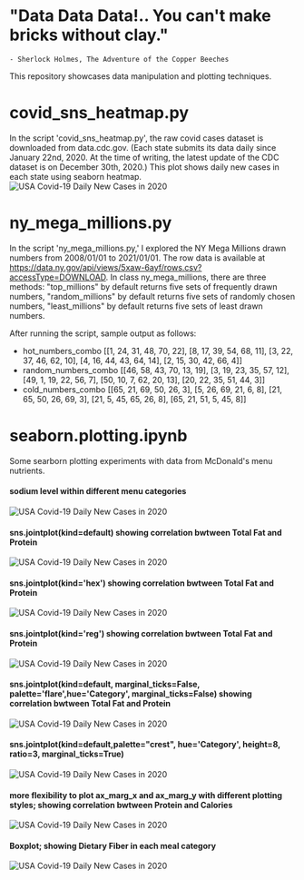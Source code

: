 # "Data Data Data!.. You can't make bricks without clay."
    - Sherlock Holmes, The Adventure of the Copper Beeches

This repository showcases data manipulation and plotting techniques. 

# covid_sns_heatmap.py
In the script 'covid_sns_heatmap.py', the raw covid cases dataset is downloaded from data.cdc.gov. 
(Each state submits its data daily since January 22nd, 2020.
At the time of writing, the latest update of the CDC dataset is on December 30th, 2020.)
This plot shows daily new cases in each state using seaborn heatmap.
![USA Covid-19 Daily New Cases in 2020](.gitignore/covid_heatmap_sorted.png)



# ny_mega_millions.py
In the script 'ny_mega_millions.py,' I explored the NY Mega Millions drawn numbers from 2008/01/01 to 2021/01/01. 
The row data is available at https://data.ny.gov/api/views/5xaw-6ayf/rows.csv?accessType=DOWNLOAD.
In class ny_mega_millions, there are three methods:
"top_millions" by default returns five sets of frequently drawn numbers,
"random_millions" by default returns five sets of randomly chosen numbers,
"least_millions" by default returns five sets of least drawn numbers.

After running the script, sample output as follows:
- hot_numbers_combo [[1, 24, 31, 48, 70, 22], [8, 17, 39, 54, 68, 11], [3, 22, 37, 46, 62, 10], [4, 16, 44, 43, 64, 14], [2, 15, 30, 42, 66, 4]]
- random_numbers_combo [[46, 58, 43, 70, 13, 19], [3, 19, 23, 35, 57, 12], [49, 1, 19, 22, 56, 7], [50, 10, 7, 62, 20, 13], [20, 22, 35, 51, 44, 3]]
- cold_numbers_combo [[65, 21, 69, 50, 26, 3], [5, 26, 69, 21, 6, 8], [21, 65, 50, 26, 69, 3], [21, 5, 45, 65, 26, 8], [65, 21, 51, 5, 45, 8]]




# seaborn.plotting.ipynb
Some searborn plotting experiments with data from McDonald's menu nutrients.
#### sodium level within different menu categories
![USA Covid-19 Daily New Cases in 2020](.gitignore/Figure_1.png)

#### sns.jointplot(kind=default) showing correlation bwtween Total Fat and Protein 
![USA Covid-19 Daily New Cases in 2020](.gitignore/Figure_2.png)

#### sns.jointplot(kind='hex') showing correlation bwtween Total Fat and Protein
![USA Covid-19 Daily New Cases in 2020](.gitignore/Figure_3.png)

#### sns.jointplot(kind='reg') showing correlation bwtween Total Fat and Protein
![USA Covid-19 Daily New Cases in 2020](.gitignore/Figure_4.png)

#### sns.jointplot(kind=default, marginal_ticks=False, palette='flare',hue='Category', marginal_ticks=False) showing correlation bwtween Total Fat and Protein
![USA Covid-19 Daily New Cases in 2020](.gitignore/Figure_5.png)

#### sns.jointplot(kind=default,palette="crest", hue='Category', height=8, ratio=3, marginal_ticks=True)
![USA Covid-19 Daily New Cases in 2020](.gitignore/Figure_6.png)

#### more flexibility to plot ax_marg_x and ax_marg_y with different plotting styles; showing correlation bwtween Protein and Calories
![USA Covid-19 Daily New Cases in 2020](.gitignore/Figure_7.png)

#### Boxplot; showing Dietary Fiber in each meal category
![USA Covid-19 Daily New Cases in 2020](.gitignore/Figure_8.png)
